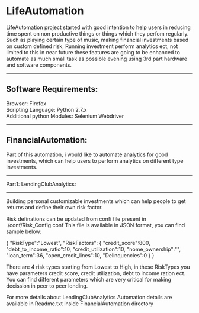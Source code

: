 # LifeAutomation

LifeAutomation project started with good intention to help users in reducing time spent on non productive things or
things which they perfom regularly. Such as playing certain type of music, making financial investments based on custom 
defined risk, Running investment perform analytics ect, not limited to this in near future these features are going to
be enhanced to automate as much small task as possible evening using 3rd part hardware and software components. 

-----------------------------------------
Software Requirements: 
-----------------------------------------
Browser: Firefox </br>
Scripting Language: Python 2.7.x </br>
Additional python Modules: Selenium Webdriver </br>


-----------------------------------------
FinancialAutomation: 
-----------------------------------------
Part of this automation, i would like to automate analytics for good investments, which can help users to perform 
analytics on different type investments.

****************************
Part1: LendingClubAnalytics:
**************************** 
Building personal customizable investments which can help people to get returns and define their own risk factor. 

Risk definations can be updated from confi file present in ./conf/Risk_Config.conf 
This file is available in JSON format, you can find sample below: 

{
	"RiskType":"Lowest",
	"RiskFactors": {
        "credit_score":800,
        "debt_to_income_ratio":10,
        "credit_utilization":10,
        "home_ownership":"",
        "loan_term":36,
        "open_credit_lines":10,
        "Delinquencies":0
	}
}

There are 4 risk types starting from Lowest to High, in these RiskTypes you have parameters credit score, credit utilization, debt to income ration ect. 
You can find different parameters which are very critical for making decission in peer to peer lending. 

For more details about LendingClubAnalytics Automation details are available in Readme.txt inside FinancialAutomation directory
